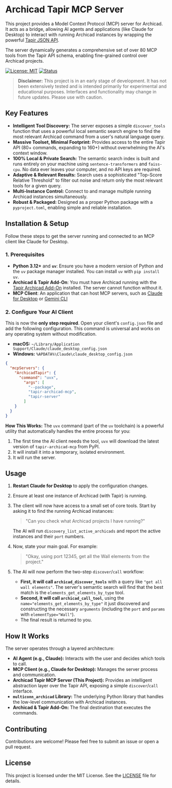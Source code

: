 # Archicad Tapir MCP Server

This project provides a Model Context Protocol (MCP) server for Archicad. It acts as a bridge, allowing AI agents and applications (like Claude for Desktop) to interact with running Archicad instances by wrapping the powerful [Tapir JSON API](https://github.com/ENZYME-APD/tapir-archicad-automation).

The server dynamically generates a comprehensive set of over 80 MCP tools from the Tapir API schema, enabling fine-grained control over Archicad projects.

[![License: MIT](https://img.shields.io/badge/License-MIT-yellow.svg)](https://opensource.org/licenses/MIT)
[![Status](https://img.shields.io/badge/status-alpha-orange.svg)]()

> **Disclaimer:** This project is in an early stage of development. It has not been extensively tested and is intended primarily for experimental and educational purposes. Interfaces and functionality may change in future updates. Please use with caution.

## Key Features

-   **Intelligent Tool Discovery:** The server exposes a simple `discover_tools` function that uses a powerful local semantic search engine to find the most relevant Archicad command from a user's natural language query.
-   **Massive Toolset, Minimal Footprint:** Provides access to the entire Tapir API (80+ commands, expanding to 160+) without overwhelming the AI's context window.
-   **100% Local & Private Search:** The semantic search index is built and runs entirely on your machine using `sentence-transformers` and `faiss-cpu`. No data ever leaves your computer, and no API keys are required.
-   **Adaptive & Relevant Results:** Search uses a sophisticated "Top-Score Relative Threshold" to filter out noise and return only the most relevant tools for a given query.
-   **Multi-Instance Control:** Connect to and manage multiple running Archicad instances simultaneously.
-   **Robust & Packaged:** Designed as a proper Python package with a `pyproject.toml`, enabling simple and reliable installation.

## Installation & Setup

Follow these steps to get the server running and connected to an MCP client like Claude for Desktop.

### 1. Prerequisites

-   **Python 3.12+** and **`uv`**: Ensure you have a modern version of Python and the `uv` package manager installed. You can install `uv` with `pip install uv`.
-   **Archicad & Tapir Add-On**: You must have Archicad running with the [Tapir Archicad Add-On](https://github.com/ENZYME-APD/tapir-archicad-automation) installed. The server cannot function without it.
-   **MCP Client**: An application that can host MCP servers, such as [Claude for Desktop](https://www.claude.ai/download) or [Gemini CLI ](https://github.com/google-gemini/gemini-cli)

### 2. Configure Your AI Client

This is now the **only step required**. Open your client's `config.json` file and add the following configuration. This command is universal and works on any operating system without modification.

-   **macOS:** `~/Library/Application Support/Claude/claude_desktop_config.json`
-   **Windows:** `%APDATA%\Claude\claude_desktop_config.json`

```json
{
  "mcpServers": {
    "ArchicadTapir": {
      "command": "uvx",
        "args": [
          "--package",
          "tapir-archicad-mcp",
          "tapir-server"
        ]
    }
  }
}
```

**How This Works:**
The `uvx` command (part of the `uv` toolchain) is a powerful utility that automatically handles the entire process for you:
1.  The first time the AI client needs the tool, `uvx` will download the latest version of `tapir-archicad-mcp` from PyPI.
2.  It will install it into a temporary, isolated environment.
3.  It will run the server.

## Usage

1.  **Restart Claude for Desktop** to apply the configuration changes.
2.  Ensure at least one instance of Archicad (with Tapir) is running.
3.  The client will now have access to a small set of core tools. Start by asking it to find the running Archicad instances:

    > "Can you check what Archicad projects I have running?"

    The AI will run `discovery_list_active_archicads` and report the active instances and their `port` numbers.

4.  Now, state your main goal. For example:

    > "Okay, using port 12345, get all the Wall elements from the project."

5.  The AI will now perform the two-step `discover`/`call` workflow:
    *   **First, it will call `archicad_discover_tools`** with a query like `"get all wall elements"`. The server's semantic search will find that the best match is the `elements_get_elements_by_type` tool.
    *   **Second, it will call `archicad_call_tool`**, using the `name="elements_get_elements_by_type"` it just discovered and constructing the necessary `arguments` (including the `port` and `params` with `elementType="Wall"`).
    *   The final result is returned to you.

## How It Works

The server operates through a layered architecture:

-   **AI Agent (e.g., Claude):** Interacts with the user and decides which tools to call.
-   **MCP Client (e.g., Claude for Desktop):** Manages the server process and communication.
-   **Archicad Tapir MCP Server (This Project):** Provides an intelligent abstraction layer over the Tapir API, exposing a simple `discover`/`call` interface.
-   **`multiconn_archicad` Library:** The underlying Python library that handles the low-level communication with Archicad instances.
-   **Archicad & Tapir Add-On:** The final destination that executes the commands.

## Contributing

Contributions are welcome! Please feel free to submit an issue or open a pull request.

## License

This project is licensed under the MIT License. See the [LICENSE](./LICENSE) file for details.

